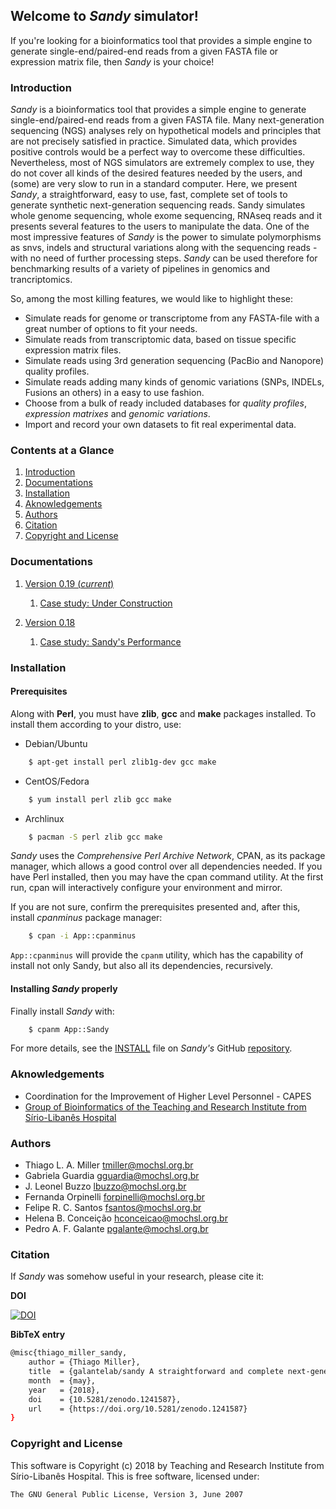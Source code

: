 ## Welcome to *Sandy* simulator! ##


If you're looking for a bioinformatics tool that provides a simple engine to generate
single-end/paired-end reads from a given FASTA file or expression matrix file,
then *Sandy* is your choice!



### Introduction ###
*Sandy* is a bioinformatics tool that provides a simple engine to generate
single-end/paired-end reads from a given FASTA file. Many next-generation
sequencing (NGS) analyses rely on hypothetical models and principles that
are not precisely satisfied in practice. Simulated data, which provides
positive controls would be a perfect way to overcome these difficulties.
Nevertheless, most of NGS simulators are extremely complex to use, they do
not cover all kinds of the desired features needed by the users, and (some)
are very slow to run in a standard computer. Here, we present *Sandy*, a
straightforward, easy to use, fast, complete set of tools to generate
synthetic next-generation sequencing reads. Sandy simulates whole genome
sequencing, whole exome sequencing, RNAseq reads and it presents several
features to the users to manipulate the data. One of the most impressive features
of *Sandy* is the power to simulate polymorphisms as snvs, indels and structural
variations along with the sequencing reads - with no need of further processing
steps. *Sandy* can be used therefore for benchmarking results of a variety of
pipelines in genomics and trancriptomics.

So, among the most killing features, we would like to highlight these:
* Simulate reads for genome or transcriptome from any FASTA-file with a great
number of options to fit your needs.
* Simulate reads from transcriptomic data, based on tissue specific expression
matrix files.
* Simulate reads using 3rd generation sequencing (PacBio and Nanopore)
quality profiles.
* Simulate reads adding many kinds of genomic variations (SNPs, INDELs, Fusions
an others) in a easy to use fashion.
* Choose from a bulk of ready included databases for *quality profiles*,
*expression matrixes* and *genomic variations*.
* Import and record your own datasets to fit real experimental data.



### Contents at a Glance ###

1. [Introduction](#introduction)
2. [Documentations](#documentations)
3. [Installation](#installation)
4. [Aknowledgements](#aknowledgements)
5. [Authors](#authors)
6. [Citation](#citation)
7. [Copyright and License](#copyright-and-license)



### Documentations ###

1. [Version 0.19 (*current*)](v0.19/main.md)
	1. [Case study: Under Construction](v0.19/case.md)

2. [Version 0.18](v0.18/main.md)
	1. [Case study: Sandy's Performance](v0.18/case.md)



### Installation ###

#### Prerequisites ####

Along with **Perl**, you must have **zlib**, **gcc** and **make** packages
installed. To install them according to your distro, use:

* Debian/Ubuntu
```bash
	$ apt-get install perl zlib1g-dev gcc make
```

* CentOS/Fedora
```bash
	$ yum install perl zlib gcc make
```

* Archlinux
```bash
	$ pacman -S perl zlib gcc make
```

*Sandy* uses the *Comprehensive Perl Archive Network*, CPAN, as its package
manager, which allows a good control over all dependencies needed. If you have
Perl installed, then you may have the cpan command utility. At the first run,
cpan will interactively configure your environment and mirror.

If you are not sure, confirm the prerequisites presented and, after this,
install *cpanminus* package manager:
```bash
	$ cpan -i App::cpanminus
```

`App::cpanminus` will provide the `cpanm` utility, which has the capability of
install not only Sandy, but also all its dependencies, recursively.



#### Installing *Sandy* properly ####

Finally install *Sandy* with:
```bash
	$ cpanm App::Sandy
```

For more details, see the [INSTALL](https://github.com/galantelab/sandy/blob/master/INSTALL)
file on *Sandy's* GitHub [repository](https://github.com/galantelab/sandy).



### Aknowledgements ###

* Coordination for the Improvement of Higher Level Personnel - CAPES
* [Group of Bioinformatics of the Teaching and Research Institute from Sírio-Libanês Hospital](https://www.bioinfo.mochsl.org.br/)



### Authors ###

* Thiago L. A. Miller <tmiller@mochsl.org.br>
* Gabriela Guardia <gguardia@mochsl.org.br>
* J. Leonel Buzzo <lbuzzo@mochsl.org.br>
* Fernanda Orpinelli <forpinelli@mochsl.org.br>
* Felipe R. C. Santos <fsantos@mochsl.org.br>
* Helena B. Conceição <hconceicao@mochsl.org.br>
* Pedro A. F. Galante <pgalante@mochsl.org.br>


### Citation ###

If *Sandy* was somehow useful in your research, please cite it:

**DOI**

[![DOI](https://zenodo.org/badge/DOI/10.5281/zenodo.1241587.svg)](https://doi.org/10.5281/zenodo.1241587)


**BibTeX entry**
```bash
@misc{thiago_miller_sandy,
	author = {Thiago Miller},
	title  = {galantelab/sandy A straightforward and complete next-generation sequencing read simulator},
	month  = {may},
	year   = {2018},
	doi    = {10.5281/zenodo.1241587},
	url    = {https://doi.org/10.5281/zenodo.1241587}
}
```



### Copyright and License ###

This software is Copyright (c) 2018 by Teaching and Research Institute from Sírio-Libanês Hospital.
This is free software, licensed under:

`The GNU General Public License, Version 3, June 2007`
